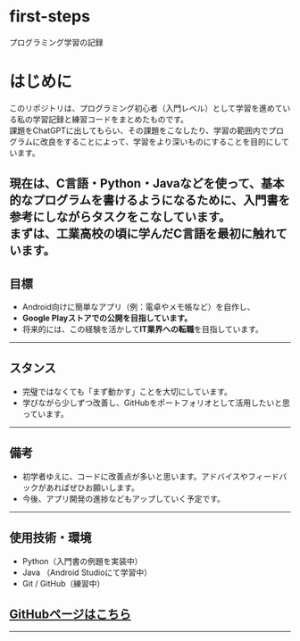 # first-steps
プログラミング学習の記録
# はじめに

このリポジトリは、プログラミング初心者（入門レベル）として学習を進めている私の学習記録と練習コードをまとめたものです。  
課題をChatGPTに出してもらい、その課題をこなしたり、学習の範囲内でプログラムに改良をすることによって、学習をより深いものにすることを目的にしています。

現在は、C言語・Python・Javaなどを使って、基本的なプログラムを書けるようになるために、入門書を参考にしながらタスクをこなしています。  
まずは、工業高校の頃に学んだC言語を最初に触れています。
---

## 目標

- Android向けに簡単なアプリ（例：電卓やメモ帳など）を自作し、
- **Google Playストアでの公開を目指しています。**
- 将来的には、この経験を活かして**IT業界への転職**を目指しています。

---

## スタンス

- 完璧ではなくても「まず動かす」ことを大切にしています。
- 学びながら少しずつ改善し、GitHubをポートフォリオとして活用したいと思っています。

---

## 備考

- 初学者ゆえに、コードに改善点が多いと思います。アドバイスやフィードバックがあればぜひお願いします。
- 今後、アプリ開発の進捗などもアップしていく予定です。

---

## 使用技術・環境

- Python（入門書の例題を実装中）
- Java （Android Studioにて学習中）
- Git / GitHub（練習中）

## [GitHubページはこちら](https://MikiMameme.github.io) 
---

